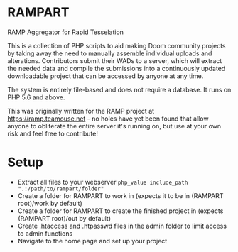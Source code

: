 # RAMPART
RAMP Aggregator for Rapid Tesselation

This is a collection of PHP scripts to aid making Doom community projects by taking away the need to manually assemble individual uploads and alterations. Contributors submit their WADs to a server, which will extract the needed data and compile the submissions into a continuously updated downloadable project that can be accessed by anyone at any time.

The system is entirely file-based and does not require a database. It runs on PHP 5.6 and above.

This was originally written for the RAMP project at https://ramp.teamouse.net - no holes have yet been found that allow anyone to obliterate the entire server it's running on, but use at your own risk and feel free to contribute!

# Setup

- Extract all files to your webserver
```php_value include_path ".:/path/to/rampart/folder"```
- Create a folder for RAMPART to work in (expects it to be in (RAMPART root)/work by default)
- Create a folder for RAMPART to create the finished project in (expects (RAMPART root)/out by default)
- Create .htaccess and .htpasswd files in the admin folder to limit access to admin functions
- Navigate to the home page and set up your project
